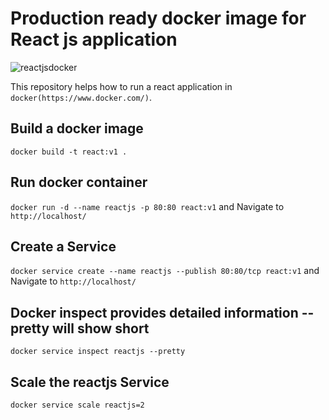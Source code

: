 # Production ready docker image for React js application
![reactjsdocker](https://user-images.githubusercontent.com/56213306/66462093-fbfaf500-ea97-11e9-9e70-4fe4684b2948.png)

This repository helps how to run a react application in `docker(https://www.docker.com/)`.

## Build a docker image
`docker build -t react:v1 .`

## Run docker container
`docker run -d --name reactjs -p 80:80 react:v1` and Navigate to `http://localhost/`

## Create a Service
`docker service create --name reactjs --publish 80:80/tcp react:v1` and Navigate to `http://localhost/`

## Docker inspect provides detailed information --pretty will show short
`docker service inspect reactjs --pretty`

## Scale the reactjs Service
`docker service scale reactjs=2`

